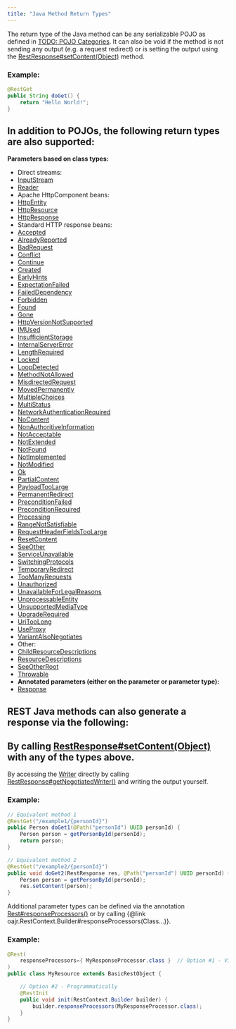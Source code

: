 ```yaml
---
title: "Java Method Return Types"
---
```


The return type of the Java method can be any serializable POJO as defined in [TODO: POJO Categories](TODO.md).
It can also be void if the method is not sending any output (e.g. a request redirect) or is
setting the output using the [RestResponse#setContent(Object)](../apidocs/org/apache/juneau/rest/RestResponse.html#setContent(Object)) method.
### Example:


```java
@RestGet
public String doGet() {
    return "Hello World!";
}
```


In addition to POJOs, the following return types are also supported:
-
**Parameters based on class types:**
- Direct streams:
- [InputStream](../apidocs/java/io/InputStream.html)
- [Reader](../apidocs/java/io/Reader.html)
- Apache HttpComponent beans:
- [HttpEntity](../apidocs/org/apache/http/HttpEntity.html)
- [HttpResource](../apidocs/org/apache/juneau/http/resource/HttpResource.html)
- [HttpResponse](../apidocs/org/apache/http/HttpResponse.html)
- Standard HTTP response beans:
- [Accepted](../apidocs/org/apache/juneau/http/response/Accepted.html)
- [AlreadyReported](../apidocs/org/apache/juneau/http/response/AlreadyReported.html)
- [BadRequest](../apidocs/org/apache/juneau/http/response/BadRequest.html)
- [Conflict](../apidocs/org/apache/juneau/http/response/Conflict.html)
- [Continue](../apidocs/org/apache/juneau/http/response/Continue.html)
- [Created](../apidocs/org/apache/juneau/http/response/Created.html)
- [EarlyHints](../apidocs/org/apache/juneau/http/response/EarlyHints.html)
- [ExpectationFailed](../apidocs/org/apache/juneau/http/response/ExpectationFailed.html)
- [FailedDependency](../apidocs/org/apache/juneau/http/response/FailedDependency.html)
- [Forbidden](../apidocs/org/apache/juneau/http/response/Forbidden.html)
- [Found](../apidocs/org/apache/juneau/http/response/Found.html)
- [Gone](../apidocs/org/apache/juneau/http/response/Gone.html)
- [HttpVersionNotSupported](../apidocs/org/apache/juneau/http/response/HttpVersionNotSupported.html)
- [IMUsed](../apidocs/org/apache/juneau/http/response/IMUsed.html)
- [InsufficientStorage](../apidocs/org/apache/juneau/http/response/InsufficientStorage.html)
- [InternalServerError](../apidocs/org/apache/juneau/http/response/InternalServerError.html)
- [LengthRequired](../apidocs/org/apache/juneau/http/response/LengthRequired.html)
- [Locked](../apidocs/org/apache/juneau/http/response/Locked.html)
- [LoopDetected](../apidocs/org/apache/juneau/http/response/LoopDetected.html)
- [MethodNotAllowed](../apidocs/org/apache/juneau/http/response/MethodNotAllowed.html)
- [MisdirectedRequest](../apidocs/org/apache/juneau/http/response/MisdirectedRequest.html)
- [MovedPermanently](../apidocs/org/apache/juneau/http/response/MovedPermanently.html)
- [MultipleChoices](../apidocs/org/apache/juneau/http/response/MultipleChoices.html)
- [MultiStatus](../apidocs/org/apache/juneau/http/response/MultiStatus.html)
- [NetworkAuthenticationRequired](../apidocs/org/apache/juneau/http/response/NetworkAuthenticationRequired.html)
- [NoContent](../apidocs/org/apache/juneau/http/response/NoContent.html)
- [NonAuthoritiveInformation](../apidocs/org/apache/juneau/http/response/NonAuthoritiveInformation.html)
- [NotAcceptable](../apidocs/org/apache/juneau/http/response/NotAcceptable.html)
- [NotExtended](../apidocs/org/apache/juneau/http/response/NotExtended.html)
- [NotFound](../apidocs/org/apache/juneau/http/response/NotFound.html)
- [NotImplemented](../apidocs/org/apache/juneau/http/response/NotImplemented.html)
- [NotModified](../apidocs/org/apache/juneau/http/response/NotModified.html)
- [Ok](../apidocs/org/apache/juneau/http/response/Ok.html)
- [PartialContent](../apidocs/org/apache/juneau/http/response/PartialContent.html)
- [PayloadTooLarge](../apidocs/org/apache/juneau/http/response/PayloadTooLarge.html)
- [PermanentRedirect](../apidocs/org/apache/juneau/http/response/PermanentRedirect.html)
- [PreconditionFailed](../apidocs/org/apache/juneau/http/response/PreconditionFailed.html)
- [PreconditionRequired](../apidocs/org/apache/juneau/http/response/PreconditionRequired.html)
- [Processing](../apidocs/org/apache/juneau/http/response/Processing.html)
- [RangeNotSatisfiable](../apidocs/org/apache/juneau/http/response/RangeNotSatisfiable.html)
- [RequestHeaderFieldsTooLarge](../apidocs/org/apache/juneau/http/response/RequestHeaderFieldsTooLarge.html)
- [ResetContent](../apidocs/org/apache/juneau/http/response/ResetContent.html)
- [SeeOther](../apidocs/org/apache/juneau/http/response/SeeOther.html)
- [ServiceUnavailable](../apidocs/org/apache/juneau/http/response/ServiceUnavailable.html)
- [SwitchingProtocols](../apidocs/org/apache/juneau/http/response/SwitchingProtocols.html)
- [TemporaryRedirect](../apidocs/org/apache/juneau/http/response/TemporaryRedirect.html)
- [TooManyRequests](../apidocs/org/apache/juneau/http/response/TooManyRequests.html)
- [Unauthorized](../apidocs/org/apache/juneau/http/response/Unauthorized.html)
- [UnavailableForLegalReasons](../apidocs/org/apache/juneau/http/response/UnavailableForLegalReasons.html)
- [UnprocessableEntity](../apidocs/org/apache/juneau/http/response/UnprocessableEntity.html)
- [UnsupportedMediaType](../apidocs/org/apache/juneau/http/response/UnsupportedMediaType.html)
- [UpgradeRequired](../apidocs/org/apache/juneau/http/response/UpgradeRequired.html)
- [UriTooLong](../apidocs/org/apache/juneau/http/response/UriTooLong.html)
- [UseProxy](../apidocs/org/apache/juneau/http/response/UseProxy.html)
- [VariantAlsoNegotiates](../apidocs/org/apache/juneau/http/response/VariantAlsoNegotiates.html)
- Other:
- [ChildResourceDescriptions](../apidocs/org/apache/juneau/rest/beans/ChildResourceDescriptions.html)
- [ResourceDescriptions](../apidocs/org/apache/juneau/rest/beans/ResourceDescriptions.html)
- [SeeOtherRoot](../apidocs/org/apache/juneau/rest/beans/SeeOtherRoot.html)
- [Throwable](../apidocs/java/lang/Throwable.html)
- **Annotated parameters (either on the parameter or parameter type):**
- [Response](../apidocs/org/apache/juneau/http/annotation/Response.html)

REST Java methods can also generate a response via the following:
-
By calling [RestResponse#setContent(Object)](../apidocs/org/apache/juneau/rest/RestResponse.html#setContent(Object)) with any of the types above.
-
By accessing the [Writer](../apidocs/java/io/Writer.html) directly by calling
[RestResponse#getNegotiatedWriter()](../apidocs/org/apache/juneau/rest/RestResponse.html#getNegotiatedWriter()) and writing the output yourself.
### Example:


```java
// Equivalent method 1
@RestGet("/example1/{personId}")
public Person doGet1(@Path("personId") UUID personId) {
    Person person = getPersonById(personId);
    return person;
}

// Equivalent method 2
@RestGet("/example2/{personId}")
public void doGet2(RestResponse res, @Path("personId") UUID personId) {
    Person person = getPersonById(personId);
    res.setContent(person);
}
```


Additional parameter types can be defined via the annotation [Rest#responseProcessors()](../apidocs/org/apache/juneau/rest/annotation/Rest.html#responseProcessors()) or by calling \{@link oajr.RestContext.Builder#responseProcessors(Class...)\}.
### Example:


```java
@Rest(
    responseProcessors={ MyResponseProcessor.class }  // Option #1 - Via annotation
)
public class MyResource extends BasicRestObject {

    // Option #2 - Programmatically
    @RestInit
    public void init(RestContext.Builder builder) {
        builder.responseProcessors(MyResponseProcessor.class);
    }
}

```
